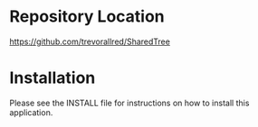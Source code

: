 Repository Location
==========
https://github.com/trevorallred/SharedTree

Installation
==========
Please see the INSTALL file for instructions on how to install this application.
